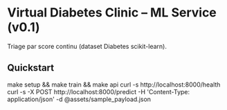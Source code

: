 # Virtual Diabetes Clinic – ML Service (v0.1)
Triage par score continu (dataset Diabetes scikit-learn).
## Quickstart
make setup && make train && make api
curl -s http://localhost:8000/health
curl -s -X POST http://localhost:8000/predict -H 'Content-Type: application/json' -d @assets/sample_payload.json
